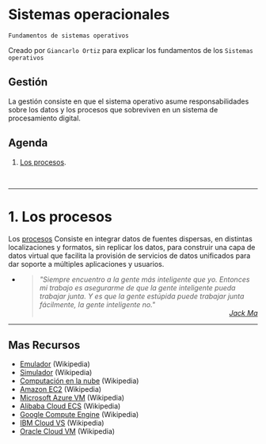 # Sistemas operacionales
<p><code>Fundamentos de sistemas operativos</code></p>
<p>Creado por <code>Giancarlo Ortiz</code> para explicar los fundamentos de los <code>Sistemas operativos</code></p>

## Gestión
La gestión consiste en que el sistema operativo asume responsabilidades sobre los datos y los procesos que sobreviven en un sistema de procesamiento digital.

## Agenda
1. [Los procesos](#1-los-procesos).

<br>

---
# 1. Los procesos
Los [procesos][1_0] Consiste en integrar datos de fuentes dispersas, en distintas localizaciones y formatos, sin replicar los datos, para construir una capa de datos virtual que facilita la provisión de servicios de datos unificados para dar soporte a múltiples aplicaciones y usuarios.

* ><i>"Siempre encuentro a la gente más inteligente que yo. Entonces mi trabajo es asegurarme de que la gente inteligente pueda trabajar junta. Y es que la gente estúpida puede trabajar junta fácilmente, la gente inteligente no."</i><br>
<cite style="display:block; text-align: right">[Jack Ma](https://es.wikipedia.org/wiki/Jack_Ma)</cite>

[1_0]:https://es.wikipedia.org/wiki/Virtualizaci%C3%B3n_de_datos

---
## Mas Recursos
- [Emulador](https://es.wikipedia.org/wiki/Emulador) (Wikipedia)
- [Simulador](https://es.wikipedia.org/wiki/Simulador) (Wikipedia)
- [Computación en la nube](https://es.wikipedia.org/wiki/Computaci%C3%B3n_en_la_nube) (Wikipedia)
- [Amazon EC2](https://es.wikipedia.org/wiki/Amazon_EC2) (Wikipedia)
- [Microsoft Azure VM](https://es.wikipedia.org/wiki/Microsoft_Azure) (Wikipedia)
- [Alibaba Cloud ECS](https://en.wikipedia.org/wiki/IBM_Cloud) (Wikipedia)
- [Google Compute Engine](https://en.wikipedia.org/wiki/Google_Compute_Engine) (Wikipedia)
- [IBM Cloud VS](https://en.wikipedia.org/wiki/IBM_Cloud) (Wikipedia)
- [Oracle Cloud VM](https://es.wikipedia.org/wiki/Oracle_Cloud) (Wikipedia)